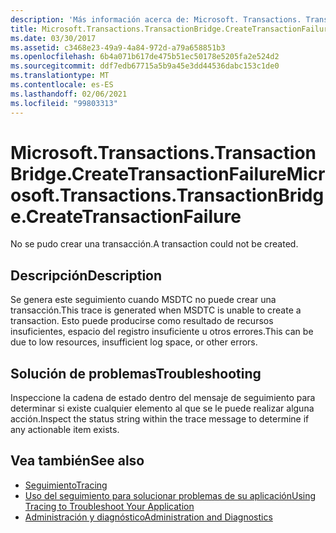```yaml
---
description: 'Más información acerca de: Microsoft. Transactions. TransactionBridge. CreateTransactionFailure'
title: Microsoft.Transactions.TransactionBridge.CreateTransactionFailure
ms.date: 03/30/2017
ms.assetid: c3468e23-49a9-4a84-972d-a79a658851b3
ms.openlocfilehash: 6b4a071b617de475b51ec50178e5205fa2e524d2
ms.sourcegitcommit: ddf7edb67715a5b9a45e3dd44536dabc153c1de0
ms.translationtype: MT
ms.contentlocale: es-ES
ms.lasthandoff: 02/06/2021
ms.locfileid: "99803313"
---
```

# <a name="microsofttransactionstransactionbridgecreatetransactionfailure"></a><span data-ttu-id="305b4-103">Microsoft.Transactions.TransactionBridge.CreateTransactionFailure</span><span class="sxs-lookup"><span data-stu-id="305b4-103">Microsoft.Transactions.TransactionBridge.CreateTransactionFailure</span></span>

<span data-ttu-id="305b4-104">No se pudo crear una transacción.</span><span class="sxs-lookup"><span data-stu-id="305b4-104">A transaction could not be created.</span></span>  
  
## <a name="description"></a><span data-ttu-id="305b4-105">Descripción</span><span class="sxs-lookup"><span data-stu-id="305b4-105">Description</span></span>  

 <span data-ttu-id="305b4-106">Se genera este seguimiento cuando MSDTC no puede crear una transacción.</span><span class="sxs-lookup"><span data-stu-id="305b4-106">This trace is generated when MSDTC is unable to create a transaction.</span></span> <span data-ttu-id="305b4-107">Esto puede producirse como resultado de recursos insuficientes, espacio del registro insuficiente u otros errores.</span><span class="sxs-lookup"><span data-stu-id="305b4-107">This can be due to low resources, insufficient log space, or other errors.</span></span>  
  
## <a name="troubleshooting"></a><span data-ttu-id="305b4-108">Solución de problemas</span><span class="sxs-lookup"><span data-stu-id="305b4-108">Troubleshooting</span></span>  

 <span data-ttu-id="305b4-109">Inspeccione la cadena de estado dentro del mensaje de seguimiento para determinar si existe cualquier elemento al que se le puede realizar alguna acción.</span><span class="sxs-lookup"><span data-stu-id="305b4-109">Inspect the status string within the trace message to determine if any actionable item exists.</span></span>  
  
## <a name="see-also"></a><span data-ttu-id="305b4-110">Vea también</span><span class="sxs-lookup"><span data-stu-id="305b4-110">See also</span></span>

- [<span data-ttu-id="305b4-111">Seguimiento</span><span class="sxs-lookup"><span data-stu-id="305b4-111">Tracing</span></span>](index.md)
- [<span data-ttu-id="305b4-112">Uso del seguimiento para solucionar problemas de su aplicación</span><span class="sxs-lookup"><span data-stu-id="305b4-112">Using Tracing to Troubleshoot Your Application</span></span>](using-tracing-to-troubleshoot-your-application.md)
- [<span data-ttu-id="305b4-113">Administración y diagnóstico</span><span class="sxs-lookup"><span data-stu-id="305b4-113">Administration and Diagnostics</span></span>](../index.md)
